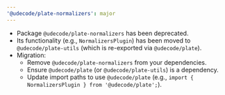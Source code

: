 ```yaml
---
'@udecode/plate-normalizers': major
---
```


- Package `@udecode/plate-normalizers` has been deprecated.
- Its functionality (e.g., `NormalizersPlugin`) has been moved to `@udecode/plate-utils` (which is re-exported via `@udecode/plate`).
- Migration:
  - Remove `@udecode/plate-normalizers` from your dependencies.
  - Ensure `@udecode/plate` (or `@udecode/plate-utils`) is a dependency.
  - Update import paths to use `@udecode/plate` (e.g., `import { NormalizersPlugin } from '@udecode/plate';`).
